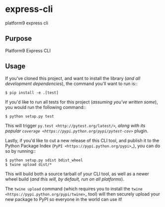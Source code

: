 # express-cli
platform9 express cli

Purpose
-------

Platform9 Express CLI


Usage
-----

If you've cloned this project, and want to install the library (*and all
development dependencies*), the command you'll want to run is::

    $ pip install -e .[test]

If you'd like to run all tests for this project (*assuming you've written
some*), you would run the following command::

    $ python setup.py test

This will trigger `py.test <http://pytest.org/latest/>`_, along with its popular
`coverage <https://pypi.python.org/pypi/pytest-cov>`_ plugin.

Lastly, if you'd like to cut a new release of this CLI tool, and publish it to
the Python Package Index (`PyPI <https://pypi.python.org/pypi>`_), you can do so
by running::

    $ python setup.py sdist bdist_wheel
    $ twine upload dist/*

This will build both a source tarball of your CLI tool, as well as a newer wheel
build (*and this will, by default, run on all platforms*).

The ``twine upload`` command (which requires you to install the `twine
<https://pypi.python.org/pypi/twine>`_ tool) will then securely upload your
new package to PyPI so everyone in the world can use it!
